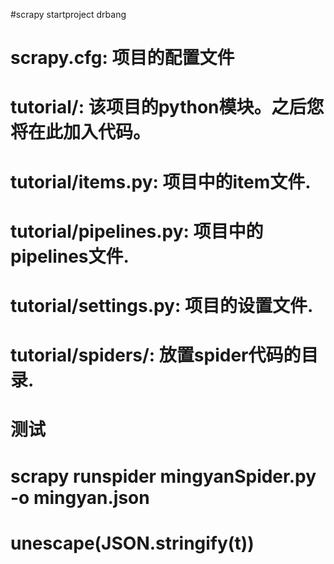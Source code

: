#scrapy startproject drbang

# scrapy.cfg: 项目的配置文件
# tutorial/: 该项目的python模块。之后您将在此加入代码。
# tutorial/items.py: 项目中的item文件.
# tutorial/pipelines.py: 项目中的pipelines文件.
# tutorial/settings.py: 项目的设置文件.
# tutorial/spiders/: 放置spider代码的目录.

# 测试
# scrapy runspider mingyanSpider.py -o mingyan.json
# unescape(JSON.stringify(t))